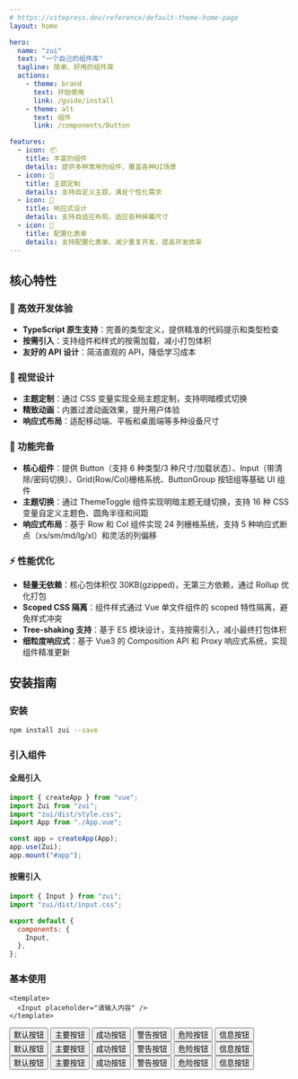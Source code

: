 ```yaml
---
# https://vitepress.dev/reference/default-theme-home-page
layout: home

hero:
  name: "zui"
  text: "一个自己的组件库"
  tagline: 简单、好用的组件库
  actions:
    - theme: brand
      text: 开始使用
      link: /guide/install
    - theme: alt
      text: 组件
      link: /components/Button

features:
  - icon: 📦
    title: 丰富的组件
    details: 提供多种常用的组件，覆盖各种UI场景
  - icon: 🎨
    title: 主题定制
    details: 支持自定义主题，满足个性化需求
  - icon: 📱
    title: 响应式设计
    details: 支持自适应布局，适应各种屏幕尺寸
  - icon: 📃
    title: 配置化表单
    details: 支持配置化表单，减少重复开发，提高开发效率
---
```


<!-- <div style="position: absolute;top:-500px;width:100%;z-index:10">
  <Row justify="end" :gutter="0">
    <Col :span="1"><Button text>默认按钮</Button></Col>
    <Col :span="1"><Button text type="primary">主要按钮</Button></Col>
    <Col :span="1"><Button text type="success">成功按钮</Button></Col>
    <Col :span="1"><Button text type="warning">警告按钮</Button></Col>
    <Col :span="1"><Button text type="danger">危险按钮</Button></Col>
    <Col :span="1"><Button text type="info">信息按钮</Button></Col>
    <Col :span="1"><Button >默认按钮</Button></Col>
    <Col :span="1"><Button type="primary">主要按钮</Button></Col>
    <Col :span="1"><Button type="success">成功按钮</Button></Col>
    <Col :span="1"><Button type="warning">警告按钮</Button></Col>
    <Col :span="1"><Button type="danger">危险按钮</Button></Col>
    <Col :span="1"><Button type="info">信息按钮</Button></Col>
  </Row>
  <Row justify="end" style="margin-top:10px;width:630px;">
    <Col push="23">
      <Input placeholder="开始 zui 使用之旅" width="540px" height="50px" />
    </Col>
  </Row>
</div>

<style>
  .start-button{
    border-radius: 10px;
    background-color: #007aff;
    color: #fff;
    padding: 10px 20px;
    font-size: 16px;
    font-weight: 500;
    border: none;
    cursor: pointer;
  }
</style> -->

## 核心特性

### 🚀 高效开发体验

- **TypeScript 原生支持**：完善的类型定义，提供精准的代码提示和类型检查
- **按需引入**：支持组件和样式的按需加载，减小打包体积
- **友好的 API 设计**：简洁直观的 API，降低学习成本

### 🎨 视觉设计

- **主题定制**：通过 CSS 变量实现全局主题定制，支持明暗模式切换
- **精致动画**：内置过渡动画效果，提升用户体验
- **响应式布局**：适配移动端、平板和桌面端等多种设备尺寸

### 🔋 功能完备

- **核心组件**：提供 Button（支持 6 种类型/3 种尺寸/加载状态）、Input（带清除/密码切换）、Grid(Row/Col)栅格系统、ButtonGroup 按钮组等基础 UI 组件
- **主题切换**：通过 ThemeToggle 组件实现明暗主题无缝切换，支持 16 种 CSS 变量自定义主题色、圆角半径和间距
- **响应式布局**：基于 Row 和 Col 组件实现 24 列栅格系统，支持 5 种响应式断点（xs/sm/md/lg/xl）和灵活的列偏移

### ⚡ 性能优化

- **轻量无依赖**：核心包体积仅 30KB(gzipped)，无第三方依赖，通过 Rollup 优化打包
- **Scoped CSS 隔离**：组件样式通过 Vue 单文件组件的 scoped 特性隔离，避免样式冲突
- **Tree-shaking 支持**：基于 ES 模块设计，支持按需引入，减小最终打包体积
- **细粒度响应式**：基于 Vue3 的 Composition API 和 Proxy 响应式系统，实现组件精准更新

## 安装指南

### 安装

```bash
npm install zui --save
```

### 引入组件

#### 全局引入

```javascript
import { createApp } from "vue";
import Zui from "zui";
import "zui/dist/style.css";
import App from "./App.vue";

const app = createApp(App);
app.use(Zui);
app.mount("#app");
```

#### 按需引入

```javascript
import { Input } from "zui";
import "zui/dist/input.css";

export default {
  components: {
    Input,
  },
};
```

### 基本使用

```vue
<template>
  <Input placeholder="请输入内容" />
</template>
```

<script setup lang="ts">
import { ref } from 'vue'
</script>
<style>
  /* .button-group {
    padding:20px 0px ;
    display:flex;
    gap:10px;
  } */
</style>
<div style="display: flex; gap: 40px; margin: 0 auto; max-width: 1200px;">
<div style="flex: 1;">
<!-- 主内容区域 -->
<div class="button-group">
  <Button>默认按钮</Button>
  <Button type="primary">主要按钮</Button>
  <Button type="success">成功按钮</Button>
  <Button type="warning">警告按钮</Button>
  <Button type="danger">危险按钮</Button>
  <Button type="info">信息按钮</Button>
</div>
</div>

</div>
<div class="button-group">
  <Button>默认按钮</Button>
  <Button type="primary" text>主要按钮</Button>
  <Button type="success" text>成功按钮</Button>
  <Button type="warning" text>警告按钮</Button>
  <Button type="danger" text>危险按钮</Button>
  <Button type="info" text>信息按钮</Button>
</div>
<div class="button-group">
  <Button>默认按钮</Button>
  <Button type="primary" text border>主要按钮</Button>
  <Button type="success" text border>成功按钮</Button>
  <Button type="warning" text border>警告按钮</Button>
  <Button type="danger" text border>危险按钮</Button>
  <Button type="info" text border>信息按钮</Button>
</div>
